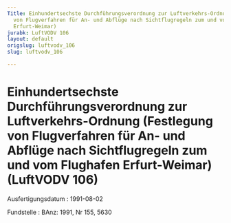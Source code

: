 ```yaml
---
Title: Einhundertsechste Durchführungsverordnung zur Luftverkehrs-Ordnung (Festlegung
  von Flugverfahren für An- und Abflüge nach Sichtflugregeln zum und vom Flughafen
  Erfurt-Weimar)
jurabk: LuftVODV 106
layout: default
origslug: luftvodv_106
slug: luftvodv_106

---
```


# Einhundertsechste Durchführungsverordnung zur Luftverkehrs-Ordnung (Festlegung von Flugverfahren für An- und Abflüge nach Sichtflugregeln zum und vom Flughafen Erfurt-Weimar) (LuftVODV 106)

Ausfertigungsdatum
:   1991-08-02

Fundstelle
:   BAnz: 1991, Nr 155, 5630

